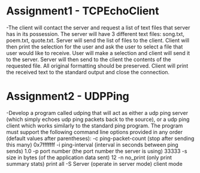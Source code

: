 # Assignment1 - TCPEchoClient
-The client will contact the server and request a list of text files that server has in its
possession. The server will have 3 different text files: song.txt, poem.txt, quote.txt. Server
will send the list of files to the client. Client will then print the selection for the user and
ask the user to select a file that user would like to receive. User will make a selection and
client will send it to the server. Server will then send to the client the contents of the
requested file. All original formatting should be preserved. Client will print the received
text to the standard output and close the connection.

# Assignment2 - UDPPing
-Develop a program called udping that will act as either a udp ping server (which simply echoes udp ping
packets back to the source), or a udp ping client which works similarly to the standard ping program.
The program must support the following command line options provided in any order (default values after parentheses):
-c ping-packet-count (stop after sending this many) 0x7fffffff
-i ping-interval (interval in seconds between ping sends) 1.0
-p port number (the port number the server is using) 33333
-s size in bytes (of the application data sent) 12
-n no_print (only print summary stats) print all
-S Server (operate in server mode) client mode
